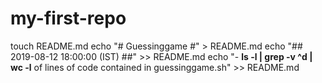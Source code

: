 # my-first-repo
  touch README.md
  echo "# Guessinggame #" > README.md
  echo "## 2019-08-12 18:00:00 (IST) ##" >> README.md
  echo "- **ls -l | grep -v ^d | wc -l** of lines of code contained in guessinggame.sh" >> README.md
